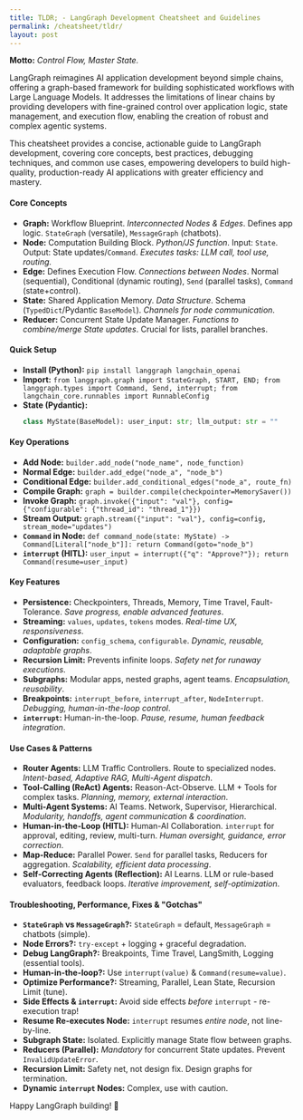 ```yaml
---
title: TLDR; - LangGraph Development Cheatsheet and Guidelines
permalink: /cheatsheet/tldr/
layout: post
---
```


**Motto:** _Control Flow, Master State._

LangGraph reimagines AI application development beyond simple chains, offering a graph-based framework for building sophisticated workflows with Large Language Models. It addresses the limitations of linear chains by providing developers with fine-grained control over application logic, state management, and execution flow, enabling the creation of robust and complex agentic systems.

This cheatsheet provides a concise, actionable guide to LangGraph development, covering core concepts, best practices, debugging techniques, and common use cases, empowering developers to build high-quality, production-ready AI applications with greater efficiency and mastery.

#### Core Concepts

- **Graph:** Workflow Blueprint. _Interconnected Nodes & Edges_. Defines app logic. `StateGraph` (versatile), `MessageGraph` (chatbots).
- **Node:** Computation Building Block. _Python/JS function_. Input: `State`. Output: State updates/`Command`. _Executes tasks: LLM call, tool use, routing._
- **Edge:** Defines Execution Flow. _Connections between Nodes_. Normal (sequential), Conditional (dynamic routing), `Send` (parallel tasks), `Command` (state+control).
- **State:** Shared Application Memory. _Data Structure_. Schema (`TypedDict`/Pydantic `BaseModel`). _Channels for node communication_.
- **Reducer:** Concurrent State Update Manager. _Functions to combine/merge State updates_. Crucial for lists, parallel branches.

#### Quick Setup

- **Install (Python):** `pip install langgraph langchain_openai`
- **Import:** `from langgraph.graph import StateGraph, START, END; from langgraph.types import Command, Send, interrupt; from langchain_core.runnables import RunnableConfig`
- **State (Pydantic):**
  ```python
  class MyState(BaseModel): user_input: str; llm_output: str = ""
  ```

#### Key Operations

- **Add Node:** `builder.add_node("node_name", node_function)`
- **Normal Edge:** `builder.add_edge("node_a", "node_b")`
- **Conditional Edge:** `builder.add_conditional_edges("node_a", route_fn)`
- **Compile Graph:** `graph = builder.compile(checkpointer=MemorySaver())`
- **Invoke Graph:** `graph.invoke({"input": "val"}, config={"configurable": {"thread_id": "thread_1"}})`
- **Stream Output:** `graph.stream({"input": "val"}, config=config, stream_mode="updates")`
- **`Command` in Node:** `def command_node(state: MyState) -> Command[Literal["node_b"]]: return Command(goto="node_b")`
- **`interrupt` (HITL):** `user_input = interrupt({"q": "Approve?"}); return Command(resume=user_input)`

#### Key Features

- **Persistence:** Checkpointers, Threads, Memory, Time Travel, Fault-Tolerance. _Save progress, enable advanced features_.
- **Streaming:** `values`, `updates`, `tokens` modes. _Real-time UX, responsiveness_.
- **Configuration:** `config_schema`, `configurable`. _Dynamic, reusable, adaptable graphs_.
- **Recursion Limit:** Prevents infinite loops. _Safety net for runaway executions_.
- **Subgraphs:** Modular apps, nested graphs, agent teams. _Encapsulation, reusability_.
- **Breakpoints:** `interrupt_before`, `interrupt_after`, `NodeInterrupt`. _Debugging, human-in-the-loop control_.
- **`interrupt`:** Human-in-the-loop. _Pause, resume, human feedback integration_.

#### Use Cases & Patterns

- **Router Agents:** LLM Traffic Controllers. Route to specialized nodes. _Intent-based, Adaptive RAG, Multi-Agent dispatch_.
- **Tool-Calling (ReAct) Agents:** Reason-Act-Observe. LLM + Tools for complex tasks. _Planning, memory, external interaction_.
- **Multi-Agent Systems:** AI Teams. Network, Supervisor, Hierarchical. _Modularity, handoffs, agent communication & coordination_.
- **Human-in-the-Loop (HITL):** Human-AI Collaboration. `interrupt` for approval, editing, review, multi-turn. _Human oversight, guidance, error correction_.
- **Map-Reduce:** Parallel Power. `Send` for parallel tasks, Reducers for aggregation. _Scalability, efficient data processing_.
- **Self-Correcting Agents (Reflection):** AI Learns. LLM or rule-based evaluators, feedback loops. _Iterative improvement, self-optimization_.

#### Troubleshooting, Performance, Fixes & "Gotchas"

- **`StateGraph` vs `MessageGraph`?:** `StateGraph` = default, `MessageGraph` = chatbots (simple).
- **Node Errors?:** `try-except` + logging + graceful degradation.
- **Debug LangGraph?:** Breakpoints, Time Travel, LangSmith, Logging (essential tools).
- **Human-in-the-loop?:** Use `interrupt(value)` & `Command(resume=value)`.
- **Optimize Performance?:** Streaming, Parallel, Lean State, Recursion Limit (tune).
- **Side Effects & `interrupt`:** Avoid side effects _before_ `interrupt` - re-execution trap!
- **Resume Re-executes Node:** `interrupt` resumes _entire node_, not line-by-line.
- **Subgraph State:** Isolated. Explicitly manage State flow between graphs.
- **Reducers (Parallel):** _Mandatory_ for concurrent State updates. Prevent `InvalidUpdateError`.
- **Recursion Limit:** Safety net, not design fix. Design graphs for termination.
- **Dynamic `interrupt` Nodes:** Complex, use with caution.

Happy LangGraph building! 🚀
